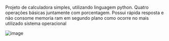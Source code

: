 Projeto de calculadora simples, utilizando linguagem python.
Quatro operações básicas juntamente com porcentagem. Possui rápida resposta e não consome memoria ram em segundo plano como ocorre no mais utilizado sistema operacional

![image](https://github.com/user-attachments/assets/4ab159dd-7b96-4bb3-a258-c4c75ba0edff)
